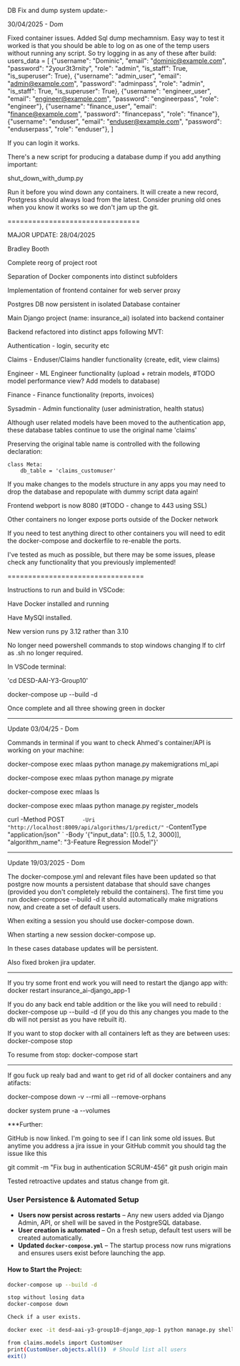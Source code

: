 DB Fix and dump system update:-

30/04/2025 - Dom

Fixed container issues. Added Sql dump mechamnism. Easy way to test it worked is that you should be able to log on as one of the temp users without running any script.
So try logging in as any of these after build:
      users_data = [
            {"username": "Dominic", "email": "dominic@example.com", "password": "2your3t3rnity", "role": "admin", "is_staff": True, "is_superuser": True},
            {"username": "admin_user", "email": "admin@example.com", "password": "adminpass", "role": "admin", "is_staff": True, "is_superuser": True},
            {"username": "engineer_user", "email": "engineer@example.com", "password": "engineerpass", "role": "engineer"},
            {"username": "finance_user", "email": "finance@example.com", "password": "financepass", "role": "finance"},
            {"username": "enduser", "email": "enduser@example.com", "password": "enduserpass", "role": "enduser"},
        ]

If you can login it works.

There's a new script for producing a database dump if you add anything important:

shut_down_with_dump.py

Run it before you wind down any containers. It will create a new record, Postgress should always load from the latest. Consider pruning old ones when you know it works so we don't jam up the git.

================================

MAJOR UPDATE: 28/04/2025

Bradley Booth

Complete reorg of project root

Separation of Docker components into distinct subfolders

Implementation of frontend container for web server proxy

Postgres DB now persistent in isolated Database container

Main Django project (name: insurance_ai) isolated into backend container

Backend refactored into distinct apps following MVT:

  Authentication - login, security etc
  
  Claims - Enduser/Claims handler functionality (create, edit, view claims)
  
  Engineer - ML Engineer functionality (upload + retrain models, #TODO model performance view? Add models to database)
  
  Finance - Finance functionality (reports, invoices)
  
  Sysadmin - Admin functionality (user administration, health status)


Although user related models have been moved to the authentication app, these database tables continue to use the original name 'claims'

Preserving the original table name is controlled with the following declaration:
    
    class Meta:
        db_table = 'claims_customuser'  

If you make changes to the models structure in any apps you may need to drop the database and repopulate with dummy script data again!

Frontend webport is now 8080 (#TODO - change to 443 using SSL)

Other containers no longer expose ports outside of the Docker network

If you need to test anything direct to other containers you will need to edit the docker-compose and dockerfile to re-enable the ports.


I've tested as much as possible, but there may be some issues, please check any functionality that you previously implemented!

=================================


Instructions to run and build in VSCode:

Have Docker installed and running

Have MySQl installed.

New version runs py 3.12 rather than 3.10

No longer need powershell commands to stop windows changing lf to clrf as .sh no longer required.

In VSCode terminal:

'cd DESD-AAI-Y3-Group10'

docker-compose up --build -d

Once complete and all three showing green in docker

---

Update 03/04/25 - Dom

Commands in terminal if you want to check Ahmed's container/API is working on your machine:

docker-compose exec mlaas python manage.py makemigrations ml_api

docker-compose exec mlaas python manage.py migrate

docker-compose exec mlaas ls

docker-compose exec mlaas python manage.py register_models

curl -Method POST `     -Uri "http://localhost:8009/api/algorithms/1/predict/"`
-ContentType "application/json" `
-Body '{"input_data": [[0.5, 1.2, 3000]], "algorithm_name": "3-Feature Regression Model"}'

---

Update 19/03/2025 - Dom

The docker-compose.yml and relevant files have been updated so that postgre now mounts a persistent database that should save changes (provided you don't completely rebuild the containers).
The first time you run docker-compose --build -d it should automatically make migrations now, and create a set of default users.

When exiting a session you should use docker-compose down.

When starting a new session docker-compose up.

In these cases database updates will be persistent.

Also fixed broken jira updater.

---

If you try some front end work you will need to restart the django app with: docker restart insurance_ai-django_app-1

If you do any back end table addition or the like you will need to rebuild : docker-compose up --build -d (if you do this any changes you made to the db will not persist as you have rebuilt it).

If you want to stop docker with all containers left as they are between uses: docker-compose stop

To resume from stop: docker-compose start

---

If gou fuck up realy bad and want to get rid of all docker containers and any atifacts:

docker-compose down -v --rmi all --remove-orphans

docker system prune -a --volumes

\*\*\*Further:

GitHub is now linked. I'm going to see if I can link some old issues. But anytime you address a jira issue in your GitHub commit you should tag the issue like this

git commit -m "Fix bug in authentication SCRUM-456"
git push origin main

Tested retroactive updates and status change from git.

### User Persistence & Automated Setup

- **Users now persist across restarts** – Any new users added via Django Admin, API, or shell will be saved in the PostgreSQL database.
- **User creation is automated** – On a fresh setup, default test users will be created automatically.
- **Updated `docker-compose.yml`** – The startup process now runs migrations and ensures users exist before launching the app.

#### How to Start the Project:

```sh
docker-compose up --build -d

stop without losing data
docker-compose down

Check if a user exists.

docker exec -it desd-aai-y3-group10-django_app-1 python manage.py shell

from claims.models import CustomUser
print(CustomUser.objects.all())  # Should list all users
exit()
```
